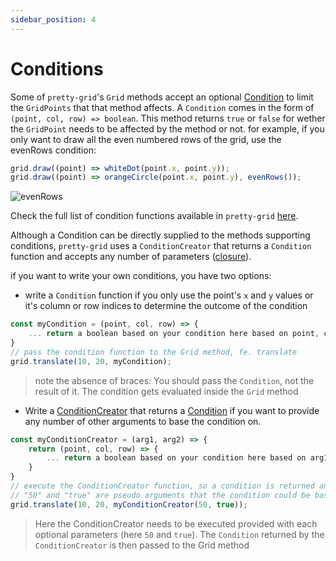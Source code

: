 ```yaml
---
sidebar_position: 4
---
```


# Conditions

Some of `pretty-grid`'s `Grid` methods accept an optional [Condition](https://github.com/VadimGouskov/pretty-grid/blob/02c94cb0187fa8ef08ac96849c9edb3ecb4f0b38/src/conditions.ts#L3) to limit the `GridPoints` that that method affects. A `Condition` comes in the form of `(point, col, row) => boolean`. This method returns `true` or `false` for wether the `GridPoint` needs to be affected by the method or not. for example, if you only want to draw all the even numbered rows of the grid, use the evenRows condition:

```js
grid.draw((point) => whiteDot(point.x, point.y));
grid.draw((point) => orangeCircle(point.x, point.y), evenRows());
```

![evenRows](/conditions-evenRows-3.png)

Check the full list of condition functions available in `pretty-grid` [here](https://github.com/VadimGouskov/pretty-grid/blob/main/src/conditions.ts).

Although a Condition can be directly supplied to the methods supporting conditions, `pretty-grid` uses a `ConditionCreator` that returns a `Condition` function and accepts any number of parameters ([closure](https://developer.mozilla.org/en-US/docs/Web/JavaScript/Closures)).

if you want to write your own conditions, you have two options:

- write a `Condition` function if you only use the point's `x` and `y` values or it's column or row indices to determine the outcome of the condition

```js
const myCondition = (point, col, row) => {
    ... return a boolean based on your condition here based on point, col and/or row
}
// pass the condition function to the Grid method, fe. translate
grid.translate(10, 20, myCondition);
```

> note the absence of braces: You should pass the `Condition`, not the result of it. The condition gets evaluated inside the `Grid` method

- Write a [ConditionCreator](https://github.com/VadimGouskov/pretty-grid/blob/02c94cb0187fa8ef08ac96849c9edb3ecb4f0b38/src/conditions.ts#L5) that returns a [Condition](https://github.com/VadimGouskov/pretty-grid/blob/02c94cb0187fa8ef08ac96849c9edb3ecb4f0b38/src/conditions.ts#L3) if you want to provide any number of other arguments to base the condition on.

```js
const myConditionCreator = (arg1, arg2) => {
    return (point, col, row) => {
        ... return a boolean based on your condition here based on arg1, arg2,..
    }
}
// execute the ConditionCreator function, so a condition is returned and pass it to a Grid method, fe. translate
// "50" and "true" are pseudo arguments that the condition could be based on
grid.translate(10, 20, myConditionCreator(50, true));

```

> Here the ConditionCreator needs to be executed provided with each optional parameters (here `50` and `true`). The `Condition` returned by the `ConditionCreator` is then passed to the Grid method
